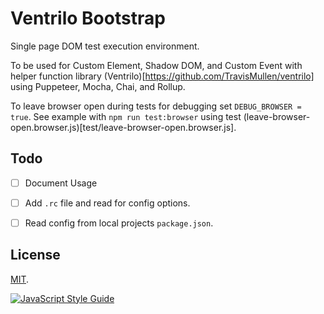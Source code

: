 # Ventrilo Bootstrap

Single page DOM test execution environment. 

To be used for Custom Element, Shadow DOM, and Custom Event with helper function library (Ventrilo)[https://github.com/TravisMullen/ventrilo] using Puppeteer, Mocha, Chai, and Rollup.


To leave browser open during tests for debugging set `DEBUG_BROWSER = true`. See example with `npm run test:browser` using test (leave-browser-open.browser.js)[test/leave-browser-open.browser.js].

## Todo

- [ ] Document Usage
- [ ] Add `.rc` file and read for config options.
- [ ] Read config from local projects `package.json`.


## License

[MIT](LICENSE).


[![JavaScript Style Guide](https://cdn.rawgit.com/standard/standard/master/badge.svg)](https://github.com/standard/standard)
